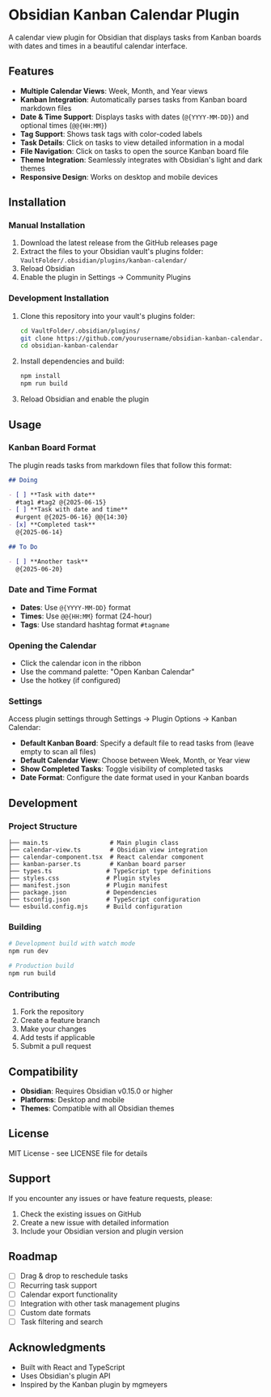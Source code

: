 # Obsidian Kanban Calendar Plugin

A calendar view plugin for Obsidian that displays tasks from Kanban boards with dates and times in a beautiful calendar interface.

## Features

- **Multiple Calendar Views**: Week, Month, and Year views
- **Kanban Integration**: Automatically parses tasks from Kanban board markdown files
- **Date & Time Support**: Displays tasks with dates (`@{YYYY-MM-DD}`) and optional times (`@@{HH:MM}`)
- **Tag Support**: Shows task tags with color-coded labels
- **Task Details**: Click on tasks to view detailed information in a modal
- **File Navigation**: Click on tasks to open the source Kanban board file
- **Theme Integration**: Seamlessly integrates with Obsidian's light and dark themes
- **Responsive Design**: Works on desktop and mobile devices

## Installation

### Manual Installation

1. Download the latest release from the GitHub releases page
2. Extract the files to your Obsidian vault's plugins folder: `VaultFolder/.obsidian/plugins/kanban-calendar/`
3. Reload Obsidian
4. Enable the plugin in Settings → Community Plugins

### Development Installation

1. Clone this repository into your vault's plugins folder:
   ```bash
   cd VaultFolder/.obsidian/plugins/
   git clone https://github.com/yourusername/obsidian-kanban-calendar.git
   cd obsidian-kanban-calendar
   ```

2. Install dependencies and build:
   ```bash
   npm install
   npm run build
   ```

3. Reload Obsidian and enable the plugin

## Usage

### Kanban Board Format

The plugin reads tasks from markdown files that follow this format:

```markdown
## Doing

- [ ] **Task with date**
  #tag1 #tag2 @{2025-06-15}
- [ ] **Task with date and time**
  #urgent @{2025-06-16} @@{14:30}
- [x] **Completed task**
  @{2025-06-14}

## To Do

- [ ] **Another task**
  @{2025-06-20}
```

### Date and Time Format

- **Dates**: Use `@{YYYY-MM-DD}` format
- **Times**: Use `@@{HH:MM}` format (24-hour)
- **Tags**: Use standard hashtag format `#tagname`

### Opening the Calendar

- Click the calendar icon in the ribbon
- Use the command palette: "Open Kanban Calendar"
- Use the hotkey (if configured)

### Settings

Access plugin settings through Settings → Plugin Options → Kanban Calendar:

- **Default Kanban Board**: Specify a default file to read tasks from (leave empty to scan all files)
- **Default Calendar View**: Choose between Week, Month, or Year view
- **Show Completed Tasks**: Toggle visibility of completed tasks
- **Date Format**: Configure the date format used in your Kanban boards

## Development

### Project Structure

```
├── main.ts                 # Main plugin class
├── calendar-view.ts        # Obsidian view integration
├── calendar-component.tsx  # React calendar component
├── kanban-parser.ts        # Kanban board parser
├── types.ts               # TypeScript type definitions
├── styles.css             # Plugin styles
├── manifest.json          # Plugin manifest
├── package.json           # Dependencies
├── tsconfig.json          # TypeScript configuration
└── esbuild.config.mjs     # Build configuration
```

### Building

```bash
# Development build with watch mode
npm run dev

# Production build
npm run build
```

### Contributing

1. Fork the repository
2. Create a feature branch
3. Make your changes
4. Add tests if applicable
5. Submit a pull request

## Compatibility

- **Obsidian**: Requires Obsidian v0.15.0 or higher
- **Platforms**: Desktop and mobile
- **Themes**: Compatible with all Obsidian themes

## License

MIT License - see LICENSE file for details

## Support

If you encounter any issues or have feature requests, please:

1. Check the existing issues on GitHub
2. Create a new issue with detailed information
3. Include your Obsidian version and plugin version

## Roadmap

- [ ] Drag & drop to reschedule tasks
- [ ] Recurring task support
- [ ] Calendar export functionality
- [ ] Integration with other task management plugins
- [ ] Custom date formats
- [ ] Task filtering and search

## Acknowledgments

- Built with React and TypeScript
- Uses Obsidian's plugin API
- Inspired by the Kanban plugin by mgmeyers
